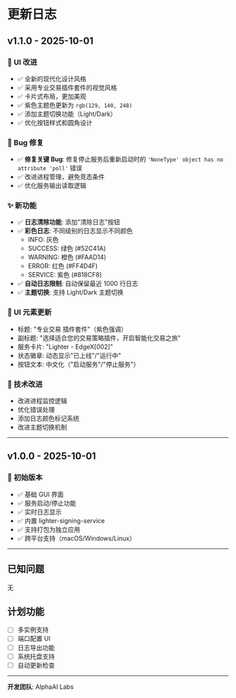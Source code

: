 # 更新日志

## v1.1.0 - 2025-10-01

### 🎨 UI 改进
- ✅ 全新的现代化设计风格
- ✅ 采用专业交易插件套件的视觉风格
- ✅ 卡片式布局，更加美观
- ✅ 紫色主题色更新为 `rgb(129, 140, 248)`
- ✅ 添加主题切换功能（Light/Dark）
- ✅ 优化按钮样式和圆角设计

### 🐛 Bug 修复
- ✅ **修复关键 Bug**: 修复停止服务后重新启动时的 `'NoneType' object has no attribute 'poll'` 错误
- ✅ 改进进程管理，避免竞态条件
- ✅ 优化服务输出读取逻辑

### ✨ 新功能
- ✅ **日志清除功能**: 添加"清除日志"按钮
- ✅ **彩色日志**: 不同级别的日志显示不同颜色
  - INFO: 灰色
  - SUCCESS: 绿色 (#52C41A)
  - WARNING: 橙色 (#FAAD14)
  - ERROR: 红色 (#FF4D4F)
  - SERVICE: 紫色 (#818CF8)
- ✅ **自动日志限制**: 自动保留最近 1000 行日志
- ✅ **主题切换**: 支持 Light/Dark 主题切换

### 🎯 UI 元素更新
- 标题: "专业交易 插件套件"（紫色强调）
- 副标题: "选择适合您的交易策略插件，开启智能化交易之旅"
- 服务卡片: "Lighter - EdgeX[002]"
- 状态徽章: 动态显示"已上线"/"运行中"
- 按钮文本: 中文化（"启动服务"/"停止服务"）

### 🔧 技术改进
- 改进进程监控逻辑
- 优化错误处理
- 添加日志颜色标记系统
- 改进主题切换机制

---

## v1.0.0 - 2025-10-01

### 🎉 初始版本
- ✅ 基础 GUI 界面
- ✅ 服务启动/停止功能
- ✅ 实时日志显示
- ✅ 内置 lighter-signing-service
- ✅ 支持打包为独立应用
- ✅ 跨平台支持（macOS/Windows/Linux）

---

## 已知问题

无

## 计划功能

- [ ] 多实例支持
- [ ] 端口配置 UI
- [ ] 日志导出功能
- [ ] 系统托盘支持
- [ ] 自动更新检查

---

**开发团队**: AlphaAI Labs

